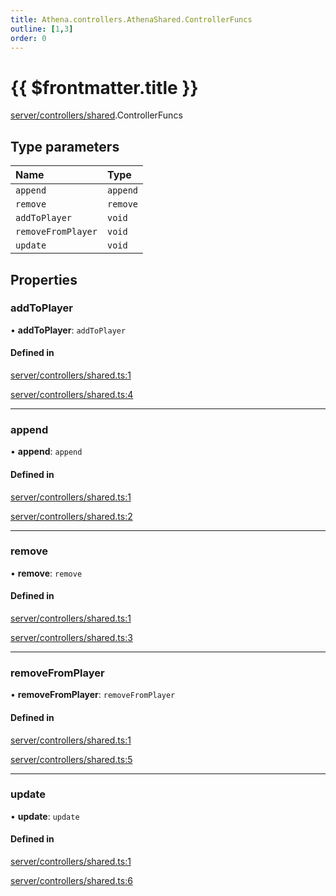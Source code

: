 ```yaml
---
title: Athena.controllers.AthenaShared.ControllerFuncs
outline: [1,3]
order: 0
---
```


# {{ $frontmatter.title }}


[server/controllers/shared](../modules/server_controllers_shared.md).ControllerFuncs

## Type parameters

| Name | Type |
| :------ | :------ |
| `append` | `append` |
| `remove` | `remove` |
| `addToPlayer` | `void` |
| `removeFromPlayer` | `void` |
| `update` | `void` |

## Properties

### addToPlayer

• **addToPlayer**: `addToPlayer`

#### Defined in

[server/controllers/shared.ts:1](https://github.com/Stuyk/altv-athena/blob/2b4a7e1/src/core/server/controllers/shared.ts#L1)

[server/controllers/shared.ts:4](https://github.com/Stuyk/altv-athena/blob/2b4a7e1/src/core/server/controllers/shared.ts#L4)

___

### append

• **append**: `append`

#### Defined in

[server/controllers/shared.ts:1](https://github.com/Stuyk/altv-athena/blob/2b4a7e1/src/core/server/controllers/shared.ts#L1)

[server/controllers/shared.ts:2](https://github.com/Stuyk/altv-athena/blob/2b4a7e1/src/core/server/controllers/shared.ts#L2)

___

### remove

• **remove**: `remove`

#### Defined in

[server/controllers/shared.ts:1](https://github.com/Stuyk/altv-athena/blob/2b4a7e1/src/core/server/controllers/shared.ts#L1)

[server/controllers/shared.ts:3](https://github.com/Stuyk/altv-athena/blob/2b4a7e1/src/core/server/controllers/shared.ts#L3)

___

### removeFromPlayer

• **removeFromPlayer**: `removeFromPlayer`

#### Defined in

[server/controllers/shared.ts:1](https://github.com/Stuyk/altv-athena/blob/2b4a7e1/src/core/server/controllers/shared.ts#L1)

[server/controllers/shared.ts:5](https://github.com/Stuyk/altv-athena/blob/2b4a7e1/src/core/server/controllers/shared.ts#L5)

___

### update

• **update**: `update`

#### Defined in

[server/controllers/shared.ts:1](https://github.com/Stuyk/altv-athena/blob/2b4a7e1/src/core/server/controllers/shared.ts#L1)

[server/controllers/shared.ts:6](https://github.com/Stuyk/altv-athena/blob/2b4a7e1/src/core/server/controllers/shared.ts#L6)
